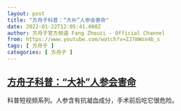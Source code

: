 ```yaml
---
layout: post
title: "方舟子科普：“大补”人参会害命"
date: 2022-01-22T12:05:41.000Z
author: 方舟子官方频道 Fang Zhouzi - Official Channel
from: https://www.youtube.com/watch?v=ZJ7mWox4b_s
tags: [ 方舟子 ]
categories: [ 方舟子 ]
---
```

<!--1642853141000-->
[方舟子科普：“大补”人参会害命](https://www.youtube.com/watch?v=ZJ7mWox4b_s)
------

<div>
科普短视频系列。人参含有抗凝血成分，手术前后吃它很危险。
</div>
